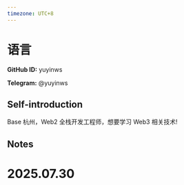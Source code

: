 ```yaml
---
timezone: UTC+8
---
```


# 语言

**GitHub ID:** yuyinws

**Telegram:** @yuyinws

## Self-introduction

Base 杭州，Web2 全栈开发工程师，想要学习 Web3 相关技术!

## Notes

<!-- Content_START -->

# 2025.07.30


<!-- Content_END -->
